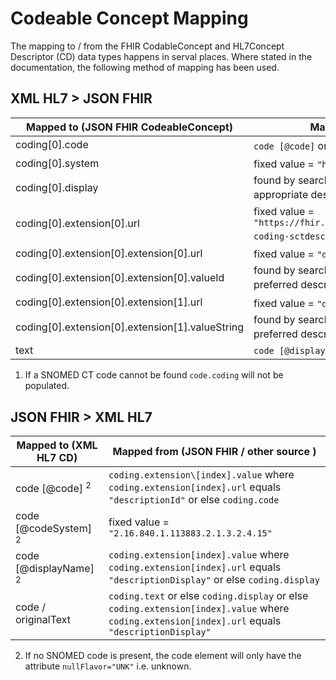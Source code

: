 # Codeable Concept Mapping

The mapping to / from the FHIR CodableConcept and HL7Concept Descriptor (CD) 
data types happens in serval places. Where stated in the documentation, 
the following method of mapping has been used.

## XML HL7 > JSON FHIR

| Mapped to (JSON FHIR CodeableConcept)              | Mapped from (XML HL7 CD / other)                                                                       |                                                                                                                            
|----------------------------------------------------|--------------------------------------------------------------------------------------------------------|
| coding\[0].code                                    | `code [@code]` or `code / translation [@code]`  <sup>1</sup>                                           |
| coding\[0].system                                  | fixed value = `"http://snomed.info/sct"` <sup>1</sup>                                                  | 
| coding\[0].display                                 | found by searching the adaptors SNOMED database for the appropriate description <sup>1</sup>           |
| coding\[0].extension\[0].url                       | fixed value = `"https://fhir.nhs.uk/STU3/StructureDefinition/Extension-coding-sctdescid"` <sup>1</sup> |
| coding\[0].extension\[0].extension\[0].url         | fixed value = `"decriptionId"` <sup>1</sup>                                                            |
| coding\[0].extension\[0].extension\[0].valueId     | found by searching the adaptors SNOMED database for the preferred description ID <sup>1</sup>          |
| coding\[0].extension\[0].extension\[1].url         | fixed value = `"descriptionDisplay"` <sup>1</sup>                                                      |
| coding\[0].extension\[0].extension\[1].valueString | found by searching the adaptors SNOMED database for the preferred description <sup>1</sup>             |
| text                                               | `code [@displayName]` or else `code / originalText`                                                    |

1. If a SNOMED CT code cannot be found `code.coding` will not be populated.

## JSON FHIR > XML HL7

| Mapped to (XML HL7 CD)            | Mapped from (JSON FHIR / other source )                                                                                                          |
|-----------------------------------|--------------------------------------------------------------------------------------------------------------------------------------------------|
| code \[@code] <sup>2</sup>        | `coding.extension\[index].value` where `coding.extension[index].url` equals `"descriptionId"` or else `coding.code`                              |
| code \[@codeSystem] <sup>2</sup>  | fixed value = `"2.16.840.1.113883.2.1.3.2.4.15"`                                                                                                 |
| code \[@displayName] <sup>2</sup> | `coding.extension[index].value` where `coding.extension[index].url` equals `"descriptionDisplay"` or else `coding.display`                       |
| code / originalText               | `coding.text` or else `coding.display` or else `coding.extension[index].value` where `coding.extension[index].url` equals `"descriptionDisplay"` |

2. If no SNOMED code is present, the code element will only have the attribute `nullFlavor="UNK"` i.e. unknown.   
